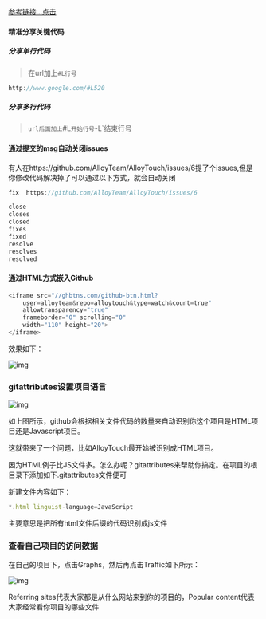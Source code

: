 [参考链接...点击](https://segmentfault.com/a/1190000022296485)

#### 精准分享关键代码

##### 分享单行代码

> 在url加上`#L行号`

```js
http://www.google.com/#L520
```

##### 分享多行代码

> `url后面加上`#L`开始行号`-L`结束行号

#### 通过提交的msg自动关闭issues

有人在https://github.com/AlloyTeam/AlloyTouch/issues/6提了个issues,但是你修改代码解决掉了可以通过以下方式，就会自动关闭

```js
fix  https://github.com/AlloyTeam/AlloyTouch/issues/6
```

```js
close
closes
closed
fixes
fixed
resolve
resolves
resolved
```

#### 通过HTML方式嵌入Github

```js
<iframe src="//ghbtns.com/github-btn.html?  
    user=alloyteam&repo=alloytouch&type=watch&count=true"   
    allowtransparency="true"   
    frameborder="0" scrolling="0"   
    width="110" height="20">  
</iframe>
```

效果如下：

![img](https://segmentfault.com/img/bVbFIuP)

### gitattributes设置项目语言

![img](https://segmentfault.com/img/bVbFIuQ)

如上图所示，github会根据相关文件代码的数量来自动识别你这个项目是HTML项目还是Javascript项目。

这就带来了一个问题，比如AlloyTouch最开始被识别成HTML项目。

因为HTML例子比JS文件多。怎么办呢？gitattributes来帮助你搞定。在项目的根目录下添加如下.gitattributes文件便可

新建文件内容如下：

```js
*.html linguist-language=JavaScript
```

主要意思是把所有html文件后缀的代码识别成js文件

### 查看自己项目的访问数据

在自己的项目下，点击Graphs，然后再点击Traffic如下所示：

![img](https://segmentfault.com/img/bVbFIuR)

Referring sites代表大家都是从什么网站来到你的项目的，Popular content代表大家经常看你项目的哪些文件

